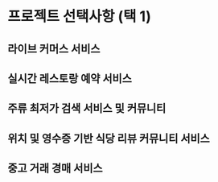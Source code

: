 # 프로젝트 선택사항 (택 1)

## 라이브 커머스 서비스

## 실시간 레스토랑 예약 서비스

## 주류 최저가 검색 서비스 및 커뮤니티

## 위치 및 영수증 기반 식당 리뷰 커뮤니티 서비스

## 중고 거래 경매 서비스